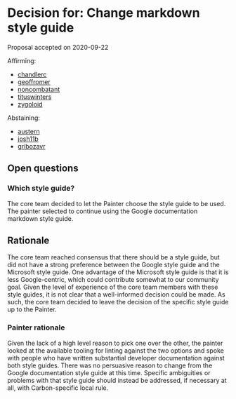# Decision for: Change markdown style guide

<!--
Part of the Carbon Language project, under the Apache License v2.0 with LLVM
Exceptions. See /LICENSE for license information.
SPDX-License-Identifier: Apache-2.0 WITH LLVM-exception
-->

Proposal accepted on 2020-09-22

Affirming:

-   [chandlerc](https://github.com/chandlerc)
-   [geoffromer](https://github.com/geoffromer)
-   [noncombatant](https://github.com/noncombatant)
-   [tituswinters](https://github.com/tituswinters)
-   [zygoloid](https://github.com/zygoloid)

Abstaining:

-   [austern](https://github.com/austern)
-   [josh11b](https://github.com/josh11b)
-   [gribozavr](https://github.com/gribozavr)

## Open questions

### Which style guide?

The core team decided to let the Painter choose the style guide to be used. The
painter selected to continue using the Google documentation markdown style
guide.

## Rationale

The core team reached consensus that there should be a style guide, but did not
have a strong preference between the Google style guide and the Microsoft style
guide. One advantage of the Microsoft style guide is that it is less
Google-centric, which could contribute somewhat to our community goal. Given the
level of experience of the core team members with these style guides, it is not
clear that a well-informed decision could be made. As such, the core team
decided to leave the decision of the specific style guide up to the Painter.

### Painter rationale

Given the lack of a high level reason to pick one over the other, the painter
looked at the available tooling for linting against the two options and spoke
with people who have written substantial developer documentation against both
style guides. There was no persuasive reason to change from the Google
documentation style guide at this time. Specific ambiguities or problems with
that style guide should instead be addressed, if necessary at all, with
Carbon-specific local rule.
